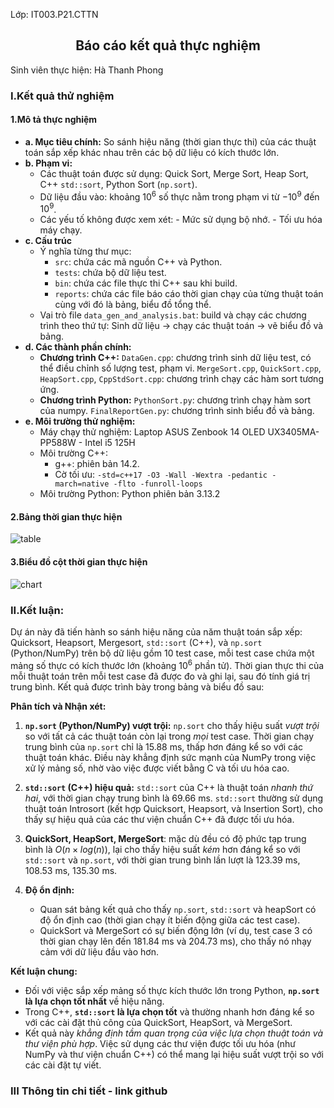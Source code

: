 Lớp: IT003.P21.CTTN
## <center>Báo cáo kết quả thực nghiệm</center>
Sinh viên thực hiện: Hà Thanh Phong
### I.Kết quả thử nghiệm
#### 1.Mô tả thực nghiệm
- **a. Mục tiêu chính:** So sánh hiệu năng (thời gian thực thi) của các thuật toán sắp xếp khác nhau trên các bộ dữ liệu có kích thước lớn.
- **b. Phạm vi:**
    - Các thuật toán được sử dụng: Quick Sort, Merge Sort, Heap Sort, C++ `std::sort`, Python Sort (`np.sort`).
    - Dữ liệu đầu vào: khoảng $10^6$ số thực nằm trong phạm vi từ $-10^9$ đến $10^9$.
    - Các yếu tố không được xem xét: 
            - Mức sử dụng bộ nhớ.
            - Tối ưu hóa máy chạy.
- **c. Cấu trúc**
    - Ý nghĩa từng thư mục:
        - `src`: chứa các mã nguồn C++ và Python.
        - `tests`: chứa bộ dữ liệu test.
        - `bin`: chứa các file thực thi C++ sau khi build.
        - `reports`: chứa các file báo cáo thời gian chạy của từng thuật toán cùng với đó là bảng, biểu đồ tổng thể.
    - Vai trò file `data_gen_and_analysis.bat`: build và chạy các chương trình theo thứ tự:
Sinh dữ liệu $\rightarrow$ chạy các thuật toán $\rightarrow$ vẽ biểu đồ và bảng.
- **d. Các thành phần chính:**
    - **Chương trình C++:**
        `DataGen.cpp`: chương trình sinh dữ liệu test, có thể điều chỉnh số lượng test, phạm vi.
        `MergeSort.cpp`, `QuickSort.cpp`, `HeapSort.cpp`, `CppStdSort.cpp`: chương trình chạy các hàm sort tương ứng.
    - **Chương trình Python:**
        `PythonSort.py`: chương trình chạy hàm sort của numpy.
        `FinalReportGen.py`: chương trình sinh biểu đồ và bảng.
- **e. Môi trường thử nghiệm:**
    - Máy chạy thử nghiệm: Laptop ASUS Zenbook 14 OLED UX3405MA-PP588W - Intel i5 125H
    - Môi trường C++:
        - g++: phiên bản $14.2$.
        - Cờ tối ưu:
        ```-std=c++17 -O3 -Wall -Wextra -pedantic -march=native -flto -funroll-loops```
    - Môi trường Python: Python phiên bản $3.13.2$


#### 2.Bảng thời gian thực hiện
![table](https://github.com/user-attachments/assets/2e43d6f3-0369-4f69-af89-69cc1e9092ca)
#### 3.Biểu đồ cột thời gian thực hiện
![chart](https://github.com/user-attachments/assets/08f1778a-9b0a-454f-93cc-f7552e924b80)
### II.Kết luận:

Dự án này đã tiến hành so sánh hiệu năng của năm thuật toán sắp xếp: Quicksort, Heapsort, Mergesort, `std::sort` (C++), và `np.sort` (Python/NumPy) trên bộ dữ liệu gồm $10$ test case, mỗi test case chứa một mảng số thực có kích thước lớn (khoảng $10^6$ phần tử). Thời gian thực thi của mỗi thuật toán trên mỗi test case đã được đo và ghi lại, sau đó tính giá trị trung bình. Kết quả được trình bày trong bảng và biểu đồ sau:

**Phân tích và Nhận xét:**

1.  **`np.sort` (Python/NumPy) vượt trội:**  `np.sort` cho thấy hiệu suất *vượt trội* so với tất cả các thuật toán còn lại trong *mọi* test case. Thời gian chạy trung bình của `np.sort` chỉ là $15.88$ ms, thấp hơn đáng kể so với các thuật toán khác. Điều này khẳng định sức mạnh của NumPy trong việc xử lý mảng số, nhờ vào việc được viết bằng C và tối ưu hóa cao.

2.  **`std::sort` (C++) hiệu quả:** `std::sort` của C++ là thuật toán *nhanh thứ hai*, với thời gian chạy trung bình là $69.66$ ms. `std::sort` thường sử dụng thuật toán Introsort (kết hợp Quicksort, Heapsort, và Insertion Sort), cho thấy sự hiệu quả của các thư viện chuẩn C++ đã được tối ưu hóa.

3.  **QuickSort, HeapSort, MergeSort**: mặc dù đều có độ phức tạp trung bình là $O(n \times log(n))$, lại cho thấy hiệu suất *kém* hơn đáng kể so với `std::sort` và `np.sort`, với thời gian trung bình lần lượt là $123.39$ ms, $108.53$ ms, $135.30$ ms.


5. **Độ ổn định:**
    - Quan sát bảng kết quả cho thấy `np.sort`, `std::sort` và heapSort có độ ổn định cao (thời gian chạy ít biến động giữa các test case).
    - QuickSort và MergeSort có sự biến động lớn (ví dụ, test case 3 có thời gian chạy lên đến $181.84$ ms và $204.73$ ms), cho thấy nó nhạy cảm với dữ liệu đầu vào hơn.

**Kết luận chung:**

*   Đối với việc sắp xếp mảng số thực kích thước lớn trong Python, **`np.sort` là lựa chọn tốt nhất** về hiệu năng.
*   Trong C++, **`std::sort` là lựa chọn tốt** và thường nhanh hơn đáng kể so với các cài đặt thủ công của QuickSort, HeapSort, và MergeSort.
*   Kết quả này *khẳng định tầm quan trọng của việc lựa chọn thuật toán và thư viện phù hợp*. Việc sử dụng các thư viện được tối ưu hóa (như NumPy và thư viện chuẩn C++) có thể mang lại hiệu suất vượt trội so với các cài đặt tự viết.

### III Thông tin chi tiết - link github

